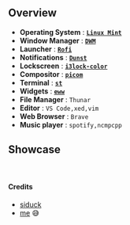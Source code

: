## Overview
- **Operating System** : [**`Linux Mint`**](https://linuxmint.com/)
- **Window Manager** : [**`DWM`**](https://github.com/siduck/chadwm)
- **Launcher** : [**`Rofi`**](https://github.com/davatorium/rofi)
- **Notifications** : [**`Dunst`**](https://github.com/dunst-project/dunst)
- **Lockscreen** : [**`i3lock-color`**](https://github.com/Raymo111/i3lock-color)
- **Compositor** : [**`picom`**](https://github.com/pijulius/picom)
- **Terminal** : [**`st`**](https://github.com/siduck/st)
- **Widgets** : [**`eww`**](https://github.com/Mortal22Soul/dotfiles/tree/main/config/eww)
- **File Manager** : `Thunar`
- **Editor** : `VS Code,xed,vim`
- **Web Browser** : `Brave`
- **Music player** : `spotify,ncmpcpp`

## Showcase
<image src="assets/chadwm_eww.jpg" alt="">
<image src="assets/chadwm_vanilla.jpg" alt="">
<image src="assets/chadwm_notif.jpg" alt="">
<image src="assets/chadwm_code.jpg" alt="">
<image src="assets/chadwm_visualiser.jpg" alt="">

#### Credits
- [siduck](https://github.com/siduck)
- [me](https://github.com/Mortal22Soul) :sweat_smile:
